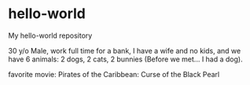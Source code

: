 # hello-world
My hello-world repository

30 y/o Male, work full time for a bank, I have a wife and no kids, and we have 6 animals: 2 dogs, 2 cats, 2 bunnies (Before we met... I had a dog). 

favorite movie: Pirates of the Caribbean: Curse of the Black Pearl
